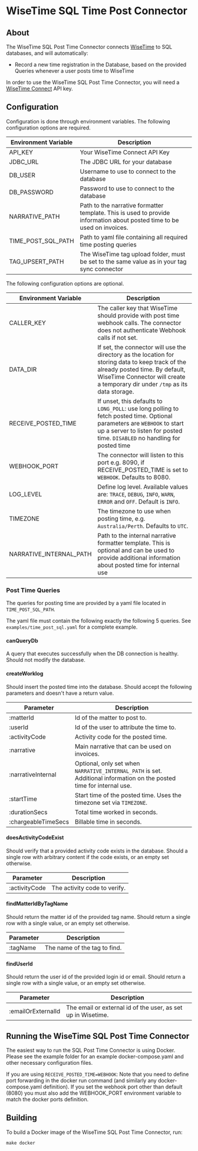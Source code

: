 # WiseTime SQL Time Post Connector

## About

The WiseTime SQL Post Time Connector connects [WiseTime](https://wisetime.com) to SQL databases, and will automatically:

* Record a new time registration in the Database, based on the provided Queries whenever a user posts time to WiseTime

In order to use the WiseTime SQL Post Time Connector, you will need a [WiseTime Connect](https://wisetime.io/docs/connect/) API key.

## Configuration

Configuration is done through environment variables. The following configuration options are required.

| Environment Variable               | Description                                                                                                             |
| ---------------------------------- | ----------------------------------------------------------------------------------------------------------------------- |
| API_KEY                            | Your WiseTime Connect API Key                                                                                           |
| JDBC_URL                           | The JDBC URL for your database                                                                                          |
| DB_USER                            | Username to use to connect to the database                                                                              |
| DB_PASSWORD                        | Password to use to connect to the database                                                                              |
| NARRATIVE_PATH                     | Path to the narrative formatter template. This is used to provide information about posted time to be used on invoices. |
| TIME_POST_SQL_PATH                 | Path to yaml file containing all required time posting queries                                                          |
| TAG_UPSERT_PATH                    | The WiseTime tag upload folder, must be set to the same value as in your tag sync connector                             |


The following configuration options are optional.

| Environment Variable      | Description                                                                                                                                                                                                                                    |
| ------------------------- | -----------------------------------------------------------------------------------------------------------------------------------------------------------------------------------------------------------------------------------------------|
| CALLER_KEY                | The caller key that WiseTime should provide with post time webhook calls. The connector does not authenticate Webhook calls if not set.                                                                                                        |
| DATA_DIR                  | If set, the connector will use the directory as the location for storing data to keep track of the already posted time. By default, WiseTime Connector will create a temporary dir under `/tmp` as its data storage.                           |
| RECEIVE_POSTED_TIME       | If unset, this defaults to `LONG_POLL`: use long polling to fetch posted time. Optional parameters are `WEBHOOK` to start up a server to listen for posted time. `DISABLED` no handling for posted time                                        |
| WEBHOOK_PORT              | The connector will listen to this port e.g. 8090, if RECEIVE_POSTED_TIME is set to `WEBHOOK`. Defaults to 8080.                                                                                                                                |                                                                                                                
| LOG_LEVEL                 | Define log level. Available values are: `TRACE`, `DEBUG`, `INFO`, `WARN`, `ERROR` and `OFF`. Default is `INFO`.                                                                                                                                |
| TIMEZONE                  | The timezone to use when posting time, e.g. `Australia/Perth`. Defaults to `UTC`.                                                                                                                                                              |
| NARRATIVE_INTERNAL_PATH   | Path to the internal narrative formatter template. This is optional and can be used to provide additional information about posted time for internal use                                                                                       |

### Post Time Queries

The queries for posting time are provided by a yaml file located in `TIME_POST_SQL_PATH`.

The yaml file must contain the following exactly the following 5 queries. See `examples/time_post_sql.yaml` for a complete example.

#### canQueryDb
A query that executes successfully when the DB connection is healthy. Should not modify the database.

#### createWorklog
Should insert the posted time into the database. Should accept the following parameters and doesn't have a return value.

| Parameter           | Description                                                                                                           |
|---------------------|-----------------------------------------------------------------------------------------------------------------------|
| :matterId           | Id of the matter to post to.                                                                                          |
| :userId             | Id of the user to attribute the time to.                                                                              |
| :activityCode       | Activity code for the posted time.                                                                                    |
| :narrative          | Main narrative that can be used on invoices.                                                                          |
| :narrativeInternal  | Optional, only set when `NARRATIVE_INTERNAL_PATH` is set. Additional information on the posted time for internal use. |
| :startTime          | Start time of the posted time. Uses the timezone set via `TIMEZONE`.                                                  |
| :durationSecs       | Total time worked in seconds.                                                                                         |
| :chargeableTimeSecs | Billable time in seconds.                                                                                             |

#### doesActivityCodeExist
Should verify that a provided activity code exists in the database. Should a single row with arbitrary content if the code exists, or an empty set otherwise.

| Parameter           | Description                    |
|---------------------|--------------------------------|
| :activityCode       | The activity code to verify.   |

#### findMatterIdByTagName
Should return the matter id of the provided tag name. Should return a single row with a single value, or an empty set otherwise.

| Parameter           | Description                    |
|---------------------|--------------------------------|
| :tagName            | The name of the tag to find.   |

#### findUserId
Should return the user id of the provided login id or email. Should return a single row with a single value, or an empty set otherwise.

| Parameter           | Description                                                  |
|---------------------|--------------------------------------------------------------|
| :emailOrExternalId  | The email or external id of the user, as set up in Wisetime. |

## Running the WiseTime SQL Post Time Connector

The easiest way to run the SQL Post Time Connector is using Docker. Please see the example folder for an example docker-compose.yaml and other necessary configuration files.

If you are using `RECEIVE_POSTED_TIME=WEBHOOK`: Note that you need to define port forwarding in the docker run command (and similarly any docker-compose.yaml definition). If you set the webhook port other than default (8080) you must also add the WEBHOOK_PORT environment variable to match the docker ports definition.

## Building

To build a Docker image of the WiseTime SQL Post Time Connector, run:

```text
make docker
```
